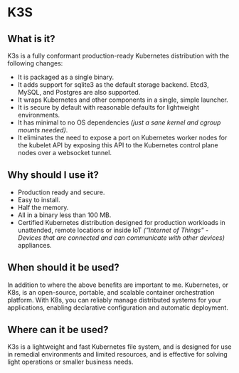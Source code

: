# K3S

## What is it?

K3s is a fully conformant production-ready Kubernetes distribution with the following changes:

- It is packaged as a single binary.
- It adds support for sqlite3 as the default storage backend. Etcd3, MySQL, and Postgres are also supported.
- It wraps Kubernetes and other components in a single, simple launcher.
- It is secure by default with reasonable defaults for lightweight environments.
- It has minimal to no OS dependencies *(just a sane kernel and cgroup mounts needed)*.
- It eliminates the need to expose a port on Kubernetes worker nodes for the kubelet API by exposing this API to the Kubernetes control plane nodes over a websocket tunnel.

## Why should I use it?

- Production ready and secure.
- Easy to install.
- Half the memory. 
- All in a binary less than 100 MB.
- Certified Kubernetes distribution designed for production workloads  in unattended,
remote locations or inside IoT *("Internet of Things" - Devices that are connected and can communicate with other devices)* appliances.

## When should it be used?

In addition to where the above benefits are important to me.
Kubernetes, or K8s, is an open-source, portable, and scalable container orchestration platform. 
With K8s, you can reliably manage distributed systems for your applications, enabling declarative configuration and automatic deployment.

## Where can it be used?

K3s is a lightweight and fast Kubernetes file system, 
and is designed for use in remedial environments and limited resources,
and is effective for solving light operations or smaller business needs.

